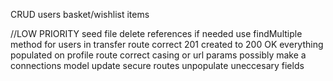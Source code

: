 CRUD users basket/wishlist items

//LOW PRIORITY
seed file
delete references if needed
use findMultiple method for users in transfer route
correct 201 created to 200 OK
everything populated on profile route
correct casing or url params
possibly make a connections model
update secure routes
unpopulate uneccesary fields

